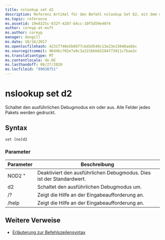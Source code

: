 ```yaml
---
title: nslookup set d2
description: Referenz Artikel für den Befehl nslookup Set D2, mit dem der ausführliche Debugmodus ein-oder ausgeschaltet wird.
ms.topic: reference
ms.assetid: 19e8325c-632f-4287-b4cc-10f5d59e4074
author: coreyp-at-msft
ms.author: coreyp
manager: dongill
ms.date: 10/16/2017
ms.openlocfilehash: 4231f748e5b6977cbd3d549c13e23e13040aebbc
ms.sourcegitcommit: 96d46c702e7a9c3a321bbbb5284f73911c7baa3c
ms.translationtype: MT
ms.contentlocale: de-DE
ms.lasthandoff: 08/27/2020
ms.locfileid: "89038751"
---
```

# <a name="nslookup-set-d2"></a>nslookup set d2

Schaltet den ausführlichen Debugmodus ein oder aus. Alle Felder jedes Pakets werden gedruckt.

## <a name="syntax"></a>Syntax

```
set [no]d2
```

### <a name="parameters"></a>Parameter

| Parameter | Beschreibung |
| ---------- | ---------- |
| NOD2 " | Deaktiviert den ausführlichen Debugmodus. Dies ist der Standardwert. |
| d2 | Schaltet den ausführlichen Debugmodus um. |
| /? | Zeigt die Hilfe an der Eingabeaufforderung an. |
| /help | Zeigt die Hilfe an der Eingabeaufforderung an. |

## <a name="additional-references"></a>Weitere Verweise

- [Erläuterung zur Befehlszeilensyntax](command-line-syntax-key.md)
